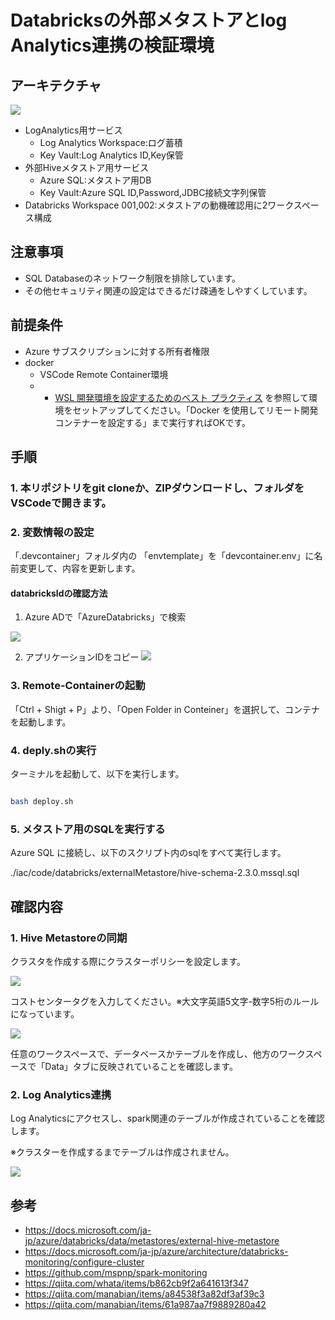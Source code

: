 
# Databricksの外部メタストアとlog Analytics連携の検証環境

## アーキテクチャ

![](.image/architechture.drawio.svg)

- LogAnalytics用サービス
  - Log Analytics Workspace:ログ蓄積
  - Key Vault:Log Analytics ID,Key保管
- 外部Hiveメタストア用サービス
  - Azure SQL:メタストア用DB
  - Key Vault:Azure SQL ID,Password,JDBC接続文字列保管
- Databricks Workspace 001,002:メタストアの動機確認用に2ワークスペース構成

## 注意事項

- SQL Databaseのネットワーク制限を排除しています。
- その他セキュリティ関連の設定はできるだけ疎通をしやすくしています。

## 前提条件

- Azure サブスクリプションに対する所有者権限
- docker
  - VSCode Remote Container環境
  - - [WSL 開発環境を設定するためのベスト プラクティス](https://docs.microsoft.com/ja-jp/windows/wsl/setup/environment) を参照して環境をセットアップしてください。「Docker を使用してリモート開発コンテナーを設定する」まで実行すればOKです。

## 手順

### 1. 本リポジトリをgit cloneか、ZIPダウンロードし、フォルダをVSCodeで開きます。

### 2. 変数情報の設定

「.devcontainer」フォルダ内の 「envtemplate」を「devcontainer.env」に名前変更して、内容を更新します。

#### databricksIdの確認方法

1. Azure ADで「AzureDatabricks」で検索

![](.image/2022-01-02-10-26-09.png)

2. アプリケーションIDをコピー
![](.image/2022-01-02-10-27-50.png)

### 3. Remote-Containerの起動

「Ctrl + Shigt + P」より、「Open Folder in Conteiner」を選択して、コンテナを起動します。

### 4. deply.shの実行

ターミナルを起動して、以下を実行します。

```BASH

bash deploy.sh

```

### 5. メタストア用のSQLを実行する

Azure SQL に接続し、以下のスクリプト内のsqlをすべて実行します。

./iac/code/databricks/externalMetastore/hive-schema-2.3.0.mssql.sql

## 確認内容

### 1. Hive Metastoreの同期

クラスタを作成する際にクラスターポリシーを設定します。

![](.image/2021-12-29-18-58-02.png)

コストセンタータグを入力してください。※大文字英語5文字-数字5桁のルールになっています。

![](.image/2021-12-29-18-59-01.png)

任意のワークスペースで、データベースかテーブルを作成し、他方のワークスペースで「Data」タブに反映されていることを確認します。


### 2. Log Analytics連携

Log Analyticsにアクセスし、spark関連のテーブルが作成されていることを確認します。

※クラスターを作成するまでテーブルは作成されません。

![](.image/2021-12-29-19-15-43.png)

## 参考

- https://docs.microsoft.com/ja-jp/azure/databricks/data/metastores/external-hive-metastore
- https://docs.microsoft.com/ja-jp/azure/architecture/databricks-monitoring/configure-cluster
- https://github.com/mspnp/spark-monitoring
- https://qiita.com/whata/items/b862cb9f2a641613f347
- https://qiita.com/manabian/items/a84538f3a82df3af39c3
- https://qiita.com/manabian/items/61a987aa7f9889280a42

